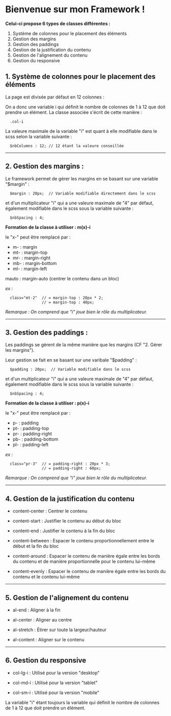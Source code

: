 # Bienvenue sur mon Framework !

**Celui-ci propose 6 types de classes différentes :**

1. Système de colonnes pour le placement des éléments
2. Gestion des margins
3. Gestion des paddings
4. Gestion de la justification du contenu 
5. Gestion de l'alignement du contenu
6. Gestion du responsive


## 1. Système de colonnes pour le placement des éléments

La page est divisée par défaut en 12 colonnes : 

On a donc une variable i qui définit le nombre de colonnes de 1 à 12 que doit prendre un élément.
La classe associée s'écrit de cette manière : 

      .col-i
      
La valeure maximale de la variable "i" est quant à elle modifiable dans le scss selon la variable suivante :

      $nbColumns : 12; // 12 étant la valeure conseillée
      
_____


## 2. Gestion des margins :

Le framework permet de gérer les margins en se basant sur une variable "$margin" :

      $margin : 20px;  // Variable modifiable directement dans le scss
      
et d'un multiplicateur "i" qui a une valeure maximale de "4" par défaut, également modifiable dans le scss sous la variable suivante :

      $nbSpacing : 4;
      

**Formation de la classe à utiliser : m(x)-i**

le "x-" peut être remplacé par  :

- m-   : margin 
- mt-  : margin-top
- mr-  : margin-right
- mb-  : margin-bottom
- ml-  : margin-left

mauto  : margin-auto (centrer le contenu dans un bloc)

*ex :* 

      class="mt-2"  // = margin-top : 20px * 2;  
                    // = margin-top : 40px;
                    
*Remarque : On comprend que "i" joue bien le rôle du multiplicateur.*

_____

## 3. Gestion des paddings :

Les paddings se gèrent de la même manière que les margins (CF "2. Gérer les margins").

Leur gestion se fait en se basant sur une varibale "$padding" :

      $padding : 20px;  // Variable modifiable dans le scss
      
et d'un multiplicateur "i" qui a une valeure maximale de "4" par défaut, également modifiable dans le scss sous la variable suivante :

      $nbSpacing : 4;
      
 
 
**Formation de la classe à utiliser : p(x)-i**

le "x-" peut être remplacé par  :

- p-   : padding 
- pt-  : padding-top
- pr-  : padding-right
- pb-  : padding-bottom
- pl-  : padding-left

*ex :* 

      class="pr-3"  // = padding-right : 20px * 3;  
                    // = padding-right : 60px;

*Remarque : On comprend que "i" joue bien le rôle du multiplicateur.*

_____

## 4. Gestion de la justification du contenu

- content-center : Centrer le contenu

- content-start : Justifier le contenu au début du bloc

- content-end : Justifier le contenu à la fin du bloc

- content-between : Espacer le contenu proportionnellement entre le début et la fin du bloc
   
- content-around : Espacer le contenu de manière égale entre les bords du contenu et de manière proportionnelle pour le contenu lui-même

- content-evenly : Espacer le contenu de manière égale entre les bords du contenu et le contenu lui-même

_____


## 5. Gestion de l'alignement du contenu

- al-end : Aligner à la fin

- al-center : Aligner au centre 

- al-stretch : Étirer sur toute la largeur/hauteur

- al-content : Aligner sur le contenu 

_____

## 6. Gestion du responsive

- col-lg-i : Utilisé pour la version "desktop"

- col-md-i : Utilisé pour la version "tablet"

- col-sm-i : Utilisé pour la version "mobile"

La variable "i" étant toujours la variable qui définit le nombre de colonnes de 1 à 12 que doit prendre un élément.



